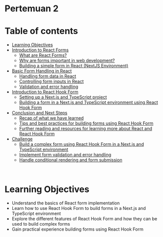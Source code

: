 # Pertemuan 2

# Table of contents

- [Learning Objectives](#learning-objectives)
- [Introduction to React Forms](#introduction-to-react-forms)
    - [What are React Forms?](#component)
    - [Why are forms important in web development?](#children)
    - [Building a simple form in React (NextJS Environment)](#events)
- [Basic Form Handling in React](#apa-hubungan-antara-react-dan-next)
    - [Handling form data in React](#cra-dan-cna)
    - [Controlling form inputs in React](#controlling-form-inputs-in-react)
    - [Validation and error handling](#getstaticprops-&-getserversideprops)
- [Introduction to React Hook Form](#hands-on-nextjs-with-typescript-and-tailwindcss)
    - [Setting up a Next.js and TypeScript project](#struktur-file)
    - [Building a form in a Next.js and TypeScript environment using React Hook Form](#simple-page-app)
- [Conclusion and Next Steps](#challenge-buat-kalian)
    - [Recap of what we have learned](#challenge-buat-kalian)
    - [Tips and best practices for building forms using React Hook Form](#challenge-buat-kalian)
    - [Further reading and resources for learning more about React and React Hook Form](#challenge-buat-kalian)
- [Challenge](#referensi)
    - [Build a complex form using React Hook Form in a Next.js and TypeScript environment](#referensi)
    - [Implement form validation and error handling](#referensi)
    - [Handle conditional rendering and form submission](#referensi)

<br>


# Learning Objectives
- Understand the basics of React form implementation
- Learn how to use React Hook Form to build forms in a Next.js and TypeScript environment
- Explore the different features of React Hook Form and how they can be used to build complex forms
- Gain practical experience building forms using React Hook Form
